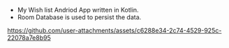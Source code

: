 * My Wish list  Andriod App written in Kotlin.
* Room Database is used to persist the data.

  


https://github.com/user-attachments/assets/c6288e34-2c74-4529-925c-22078a7e8b95

